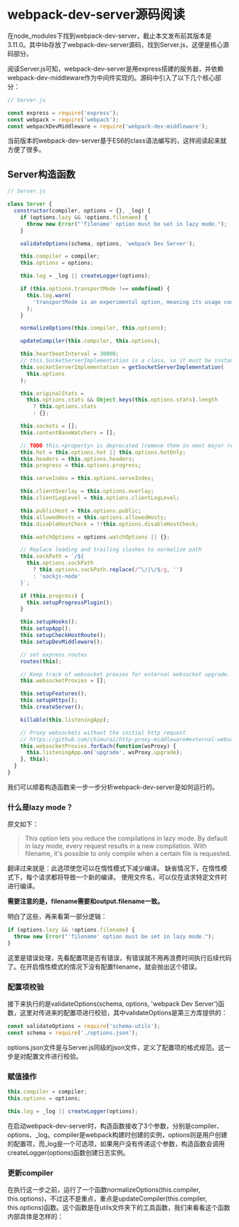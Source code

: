 # webpack-dev-server源码阅读

在node_modules下找到webpack-dev-server，截止本文发布前其版本是3.11.0。其中lib存放了webpack-dev-server源码，找到Server.js，这便是核心源码部分。

阅读Server.js可知，webpack-dev-server是用express搭建的服务器，并依赖webpack-dev-middleware作为中间件实现的。源码中引入了以下几个核心部分：

```js
// Server.js

const express = require('express');
const webpack = require('webpack');
const webpackDevMiddleware = require('webpack-dev-middleware');
```

当前版本的webpack-dev-server基于ES6的class语法编写的，这样阅读起来就方便了很多。

## Server构造函数

```js
// Server.js

class Server {
  constructor(compiler, options = {}, _log) {
    if (options.lazy && !options.filename) {
      throw new Error("'filename' option must be set in lazy mode.");
    }

    validateOptions(schema, options, 'webpack Dev Server');

    this.compiler = compiler;
    this.options = options;

    this.log = _log || createLogger(options);

    if (this.options.transportMode !== undefined) {
      this.log.warn(
        'transportMode is an experimental option, meaning its usage could potentially change without warning'
      );
    }

    normalizeOptions(this.compiler, this.options);

    updateCompiler(this.compiler, this.options);

    this.heartbeatInterval = 30000;
    // this.SocketServerImplementation is a class, so it must be instantiated before use
    this.socketServerImplementation = getSocketServerImplementation(
      this.options
    );

    this.originalStats =
      this.options.stats && Object.keys(this.options.stats).length
        ? this.options.stats
        : {};

    this.sockets = [];
    this.contentBaseWatchers = [];

    // TODO this.<property> is deprecated (remove them in next major release.) in favor this.options.<property>
    this.hot = this.options.hot || this.options.hotOnly;
    this.headers = this.options.headers;
    this.progress = this.options.progress;

    this.serveIndex = this.options.serveIndex;

    this.clientOverlay = this.options.overlay;
    this.clientLogLevel = this.options.clientLogLevel;

    this.publicHost = this.options.public;
    this.allowedHosts = this.options.allowedHosts;
    this.disableHostCheck = !!this.options.disableHostCheck;

    this.watchOptions = options.watchOptions || {};

    // Replace leading and trailing slashes to normalize path
    this.sockPath = `/${
      this.options.sockPath
        ? this.options.sockPath.replace(/^\/|\/$/g, '')
        : 'sockjs-node'
    }`;

    if (this.progress) {
      this.setupProgressPlugin();
    }

    this.setupHooks();
    this.setupApp();
    this.setupCheckHostRoute();
    this.setupDevMiddleware();

    // set express routes
    routes(this);

    // Keep track of websocket proxies for external websocket upgrade.
    this.websocketProxies = [];

    this.setupFeatures();
    this.setupHttps();
    this.createServer();

    killable(this.listeningApp);

    // Proxy websockets without the initial http request
    // https://github.com/chimurai/http-proxy-middleware#external-websocket-upgrade
    this.websocketProxies.forEach(function(wsProxy) {
      this.listeningApp.on('upgrade', wsProxy.upgrade);
    }, this);
  }
}
```

我们可以顺着构造函数来一步一步分析webpack-dev-server是如何运行的。

### 什么是lazy mode？

原文如下：

> This option lets you reduce the compilations in lazy mode. By default in lazy mode, every request results in a new compilation. With filename, it's possible to only compile when a certain file is requested.

翻译过来就是：此选项使您可以在惰性模式下减少编译。 缺省情况下，在惰性模式下，每个请求都将导致一个新的编译。 使用文件名，可以仅在请求特定文件时进行编译。

**需要注意的是，filename需要和output.filename一致。**

明白了这些，再来看第一部分逻辑：

```js
if (options.lazy && !options.filename) {
  throw new Error("'filename' option must be set in lazy mode.");
}
```

这里是错误处理，先看配置项是否有错误，有错误就不用再浪费时间执行后续代码了。在开启惰性模式的情况下没有配置filename，就会抛出这个错误。

### 配置项校验

接下来执行的是validateOptions(schema, options, 'webpack Dev Server')函数，这里对传进来的配置项进行校验，其中validateOptions是第三方库提供的：

```js
const validateOptions = require('schema-utils');
const schema = require('./options.json');
```

options.json文件是与Server.js同级的json文件，定义了配置项的格式规范。这一步是对配置文件进行校验。

### 赋值操作

```js
this.compiler = compiler;
this.options = options;

this.log = _log || createLogger(options);
```

在启动webpack-dev-server时，构造函数接收了3个参数，分别是compiler、options、_log。compiler是webpack构建时创建的实例，options则是用户创建的配置项，而_log是一个可选项，如果用户没有传递这个参数，构造函数会调用createLogger(options)函数创建日志实例。

### 更新compiler

在执行这一步之前，运行了一个函数normalizeOptions(this.compiler, this.options)，不过这不是重点，重点是updateCompiler(this.compiler, this.options)函数。这个函数是在utils文件夹下的工具函数，我们来看看这个函数内部具体是怎样的：





